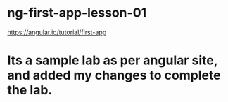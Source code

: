 # ng-first-app-lesson-01
https://angular.io/tutorial/first-app

# Its a sample lab as per angular site, and added my changes to complete the lab.